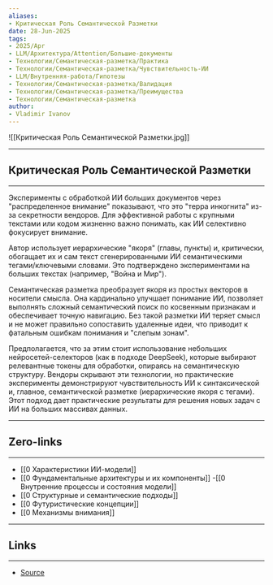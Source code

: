 ```yaml
---
aliases: 
- Критическая Роль Семантической Разметки 
date: 28-Jun-2025
tags:
- 2025/Apr
- LLM/Архитектура/Attention/Большие-документы
- Технологии/Семантическая-разметка/Практика
- Технологии/Семантическая-разметка/Чувствительность-ИИ
- LLM/Внутренняя-работа/Гипотезы
- Технологии/Семантическая-разметка/Валидация
- Технологии/Семантическая-разметка/Преимущества
- Технологии/Семантическая-разметка
author:
- Vladimir Ivanov
---
```

![[Критическая Роль Семантической Разметки.jpg]]

-----
##  Критическая Роль Семантической Разметки 
-----
Эксперименты с обработкой ИИ больших документов через "распределенное внимание" показывают, что это "терра инкогнита" из-за секретности вендоров. Для эффективной работы с крупными текстами или кодом жизненно важно понимать, как ИИ селективно фокусирует внимание.

Автор использует иерархические "якоря" (главы, пункты) и, критически, обогащает их и сам текст сгенерированными ИИ семантическими тегами/ключевыми словами. Это подтверждено экспериментами на больших текстах (например, "Война и Мир").

Семантическая разметка преобразует якоря из простых векторов в носители смысла. Она кардинально улучшает понимание ИИ, позволяет выполнять сложный семантический поиск по косвенным признакам и обеспечивает точную навигацию. Без такой разметки ИИ теряет смысл и не может правильно сопоставить удаленные идеи, что приводит к фатальным ошибкам понимания и "слепым зонам".

Предполагается, что за этим стоит использование небольших нейросетей-селекторов (как в подходе DeepSeek), которые выбирают релевантные токены для обработки, опираясь на семантическую структуру. Вендоры скрывают эти технологии, но практические эксперименты демонстрируют чувствительность ИИ к синтаксической и, главное, семантической разметке (иерархические якоря с тегами). Этот подход дает практические результаты для решения новых задач с ИИ на больших массивах данных.

---
## Zero-links
---
- [[0 Характеристики ИИ-модели]]
- [[0 Фундаментальные архитектуры и их компоненты]]
-[[0 Внутренние процессы и состояния модели]]
- [[0 Структурные и семантические подходы]]
- [[0 Футуристические концепции]]
- [[0 Механизмы внимания]]


---
## Links
---
- [Source](https://t.me/c/1467914348/61619)